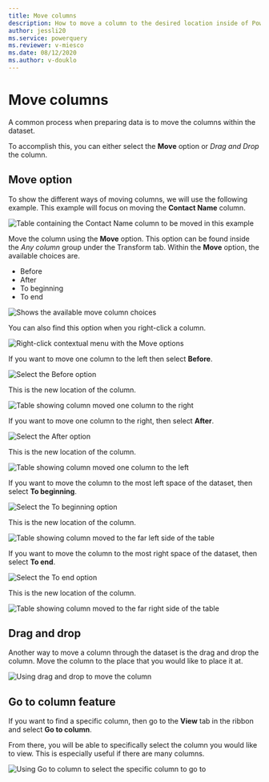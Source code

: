 ```yaml
---
title: Move columns
description: How to move a column to the desired location inside of Power Query.
author: jessli20
ms.service: powerquery
ms.reviewer: v-miesco
ms.date: 08/12/2020
ms.author: v-douklo
---
```


# Move columns

A common process when preparing data is to move the columns within the dataset. 

To accomplish this, you can either select the **Move** option or *Drag and Drop* the column.


## Move option

To show the different ways of moving columns, we will use the following example.
This example will focus on moving the **Contact Name** column.

![Table containing the Contact Name column to be moved in this example](images/move-column-before.png)

Move the column using the **Move** option. This option can be found inside the *Any column* group under the Transform tab. Within the **Move** option, the available choices are.
* Before
* After
* To beginning 
* To end

![Shows the available move column choices](images/move-column-move-options.png)

You can also find this option when you right-click a column.

![Right-click contextual menu with the Move options](images/move-column-move-options-right-click.png)

If you want to move one column to the left then select **Before**.

![Select the Before option](images/move-column-move-before.png)

This is the new location of the column.

![Table showing column moved one column to the right](images/move-column-move-before-done.png)


If you want to move one column to the right, then select **After**.

![Select the After option](images/move-column-move-after.png)

This is the new location of the column.

![Table showing column moved one column to the left](images/move-column-move-after-done.png)


If you want to move the column to the most left space of the dataset, then select **To beginning**.

![Select the To beginning option](images/move-column-move-to-beginning.png)

This is the new location of the column.

![Table showing column moved to the far left side of the table](images/move-column-move-to-beginning-done.png)


If you want to move the column to the most right space of the dataset, then select **To end**.

![Select the To end option](images/move-column-move-to-end.png)

This is the new location of the column.

![Table showing column moved to the far right side of the table](images/move-column-move-to-end-done.png)


## Drag and drop

Another way to move a column through the dataset is the drag and drop the column.
Move the column to the place that you would like to place it at.

![Using drag and drop to move the column](images/move-column-drag-and-drop.png)

## Go to column feature

If you want to find a specific column, then go to the **View** tab in the ribbon and select **Go to column**.

From there, you will be able to specifically select the column you would like to view. This is especially useful if there are many columns.

![Using Go to column to select the specific column to go to](images/move-column-go-to-column.png)

